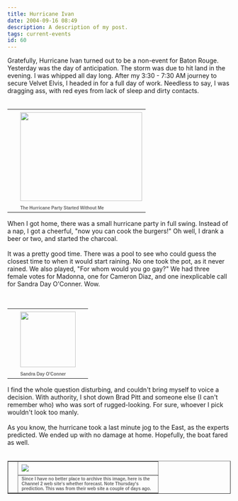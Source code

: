```yaml
---
title: Hurricane Ivan
date: 2004-09-16 08:49
description: A description of my post.
tags: current-events
id: 60
---
```

Gratefully, Hurricane Ivan turned out to be a non-event for Baton Rouge.  Yesterday was the day of anticipation.  The storm was due to hit land in the evening.  I was whipped all day long.  After my 3:30 - 7:30 AM journey to secure Velvet Elvis, I headed in for a full day of work.  Needless to say, I was dragging ass, with red eyes from lack of sleep and dirty contacts.
<span class="spanEndPreview">&nbsp;</span><br /><br /><table cellpadding=0 cellspacing=0 border=0 align=right><tr><td width=5 rowspan=2><spacer type=block width=5 height=1></spacer></td><td width=275><img src="/img/hurricaneparty.jpg" height=200 width=275 aborder=0 vspace=4/></td></tr><tr><td width=275><font face="verdana, arial, geneva" size=1 color=#666666><b>The Hurricane Party Started Without Me</b></font></td></tr></table><br />
<br />
When I got home, there was a small hurricane party in full swing.  Instead of a nap, I got a cheerful, "now you can cook the burgers!"  Oh well, I drank a beer or two, and started the charcoal.<br />
<br />
It was a pretty good time.  There was a pool to see who could guess the closest time to when it would start raining.  No one took the pot, as it never rained.  We also played, "For whom would you go gay?"  We had three female votes for Madonna, one for Cameron Diaz, and one inexplicable call for Sandra Day O'Conner.  Wow.<br />
<br />
<table cellpadding=0 cellspacing=0 border=0 align=right><tr><td width=5 rowspan=2><spacer type=block width=5 height=1></spacer></td><td width=145><img src="/img/oconnor.jpg" height="125" aborder=0 vspace=4 align=right/></td></tr><tr><td width=145><font face="verdana, arial, geneva" size=1 color=#666666 align=right><b>Sandra Day O'Conner</b></font></td></tr></table><br />
<br />
I find the whole question disturbing, and couldn't bring myself to voice a decision.  With authority, I shot down Brad Pitt and someone else (I can't remember who) who was sort of rugged-looking.  For sure, whoever I pick wouldn't look too manly.<br />
<br />
As you know, the hurricane took a last minute jog to the East, as the experts predicted.  We ended up with no damage at home.  Hopefully, the boat fared as well.<br />
<br />
<table cellpadding=0 cellspacing=0 border=1 align=left><tr><td width=5 rowspan=2><spacer type=block width=5 height=1></spacer></td><td width=300><img src="/img/hurric.gif" aborder=0 vspace=4/></td></tr><tr><td width=300><font face="verdana, arial, geneva" size=1 color=#666666><b>Since I have no better place to archive this image, here is the Channel 2 web site's whether forecast.  Note Thursday's prediction.  This was from their web site a couple of days ago.</b></font></td></tr></table><br />

